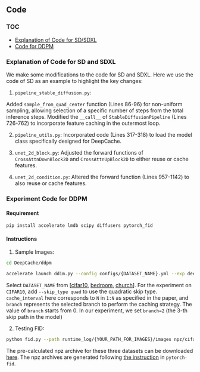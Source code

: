 
## Code

### TOC
- [Explanation of Code for SD/SDXL](#code-for-sd-and-sdxl)
- [Code for DDPM](#experiment-code-for-ddpm)

### Explanation of Code for SD and SDXL

We make some modifications to the code for SD and SDXL. Here we use the code of SD as an example to highlight the key changes:

1. `pipeline_stable_diffusion.py`:

Added `sample_from_quad_center` function (Lines 86-96) for non-uniform sampling, allowing selection of a specific number of steps from the total inference steps.
Modified the `__call__` of `StableDiffusionPipeline` (Lines 726-762) to incorporate feature caching in the outermost loop.

2. `pipeline_utils.py`:
Incorporated code (Lines 317-318) to load the model class specifically designed for DeepCache.

3. `unet_2d_block.py`:
Adjusted the forward functions of `CrossAttnDownBlock2D` and `CrossAttnUpBlock2D` to either reuse or cache features.

4. `unet_2d_condition.py`:
Altered the forward function (Lines 957-1142) to also reuse or cache features.

### Experiment Code for DDPM

#### Requirement
```
pip install accelerate lmdb scipy diffusers pytorch_fid
```

#### Instructions
1. Sample Images:
```bash
cd DeepCache/ddpm

accelerate launch ddim.py --config configs/{DATASET_NAME}.yml --exp deepcache --fid --timesteps 100 --eta 0 --ni --use_pretrained --cache --cache_interval 5 --branch 2
```
Select `DATASET_NAME` from [<u>cifar10</u>, <u>bedroom</u>, <u>church</u>]. For the experiment on `CIFAR10`, add `--skip_type quad` to use the quadratic skip type. `cache_interval` here corresponds to `N` in `1:N` as specified in the paper, and `branch` represents the selected branch to perform the caching strategy. The value of `branch` starts from 0.  In our experiment, we set `branch=2` (the 3-th skip path in the model)

2. Testing FID:
```bash
python fid.py --path runtime_log/{YOUR_PATH_FOR_IMAGES}/images npz/cifar10_fid.npz
```
The pre-calculated npz archive for these three datasets can be downloaded [here](https://drive.google.com/file/d/1oAb3Jik40mExmUhWcF990IRDY5UvT1rh/view?usp=sharing). The npz archives are generated following [the instruction](https://github.com/mseitzer/pytorch-fid?tab=readme-ov-file#generating-a-compatible-npz-archive-from-a-dataset) in `pytorch-fid`.







